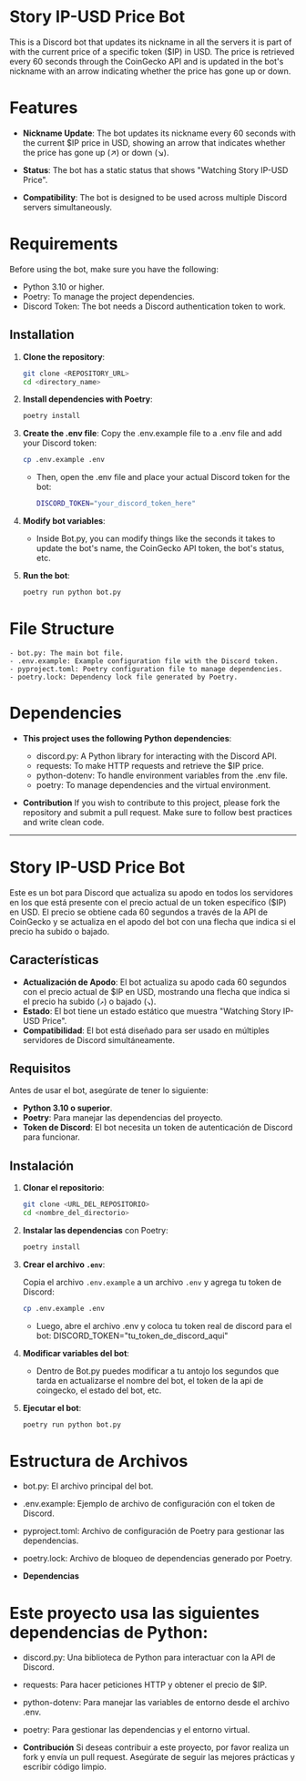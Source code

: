# Story IP-USD Price Bot

This is a Discord bot that updates its nickname in all the servers it is part of with the current price of a specific token ($IP) in USD. The price is retrieved every 60 seconds through the CoinGecko API and is updated in the bot's nickname with an arrow indicating whether the price has gone up or down.

# Features
- **Nickname Update**: The bot updates its nickname every 60 seconds with the current $IP price in USD, showing an arrow that indicates whether the price has gone up (↗) or down (↘).

- **Status**: The bot has a static status that shows "Watching Story IP-USD Price".

- **Compatibility**: The bot is designed to be used across multiple Discord servers simultaneously.

# Requirements
Before using the bot, make sure you have the following:

 - Python 3.10 or higher.
 - Poetry: To manage the project dependencies.
 - Discord Token: The bot needs a Discord authentication token to work.


## Installation


1. **Clone the repository**:
    ```bash
    git clone <REPOSITORY_URL>
    cd <directory_name>
    ```



2. **Install dependencies with Poetry**:
    ```bash
    poetry install
    ```

3. **Create the .env file**:
    Copy the .env.example file to a .env file and add your Discord token:
    ```bash
    cp .env.example .env
    ```
    - Then, open the .env file and place your actual Discord token for the bot:
        ```bash
        DISCORD_TOKEN="your_discord_token_here" 
        ```

4. **Modify bot variables**:
    - Inside Bot.py, you can modify things like the seconds it takes to update the bot's name, the CoinGecko API token, the bot's status, etc.

5. **Run the bot**:
    ```bash
    poetry run python bot.py
    ```




# File Structure
    - bot.py: The main bot file.
    - .env.example: Example configuration file with the Discord token.
    - pyproject.toml: Poetry configuration file to manage dependencies.
    - poetry.lock: Dependency lock file generated by Poetry.

# Dependencies
- **This project uses the following Python dependencies**:

    - discord.py: A Python library for interacting with the Discord API.
    - requests: To make HTTP requests and retrieve the $IP price.
    - python-dotenv: To handle environment variables from the .env file.
    - poetry: To manage dependencies and the virtual environment.

- **Contribution**
If you wish to contribute to this project, please fork the repository and submit a pull request. Make sure to follow best practices and write clean code.



--------------------------------------------------------------------------------------------



# Story IP-USD Price Bot

Este es un bot para Discord que actualiza su apodo en todos los servidores en los que está presente con el precio actual de un token específico ($IP) en USD. El precio se obtiene cada 60 segundos a través de la API de CoinGecko y se actualiza en el apodo del bot con una flecha que indica si el precio ha subido o bajado.

## Características

- **Actualización de Apodo**: El bot actualiza su apodo cada 60 segundos con el precio actual de $IP en USD, mostrando una flecha que indica si el precio ha subido (`↗`) o bajado (`↘`).
- **Estado**: El bot tiene un estado estático que muestra "Watching Story IP-USD Price".
- **Compatibilidad**: El bot está diseñado para ser usado en múltiples servidores de Discord simultáneamente.

## Requisitos

Antes de usar el bot, asegúrate de tener lo siguiente:

- **Python 3.10 o superior**.
- **Poetry**: Para manejar las dependencias del proyecto.
- **Token de Discord**: El bot necesita un token de autenticación de Discord para funcionar.

## Instalación

1. **Clonar el repositorio**:
    ```bash
    git clone <URL_DEL_REPOSITORIO>
    cd <nombre_del_directorio>
    ```

2. **Instalar las dependencias** con Poetry:
    ```bash
    poetry install
    ```

3. **Crear el archivo `.env`**:
   
   Copia el archivo `.env.example` a un archivo `.env` y agrega tu token de Discord:
   ```bash
   cp .env.example .env
   ```
   - Luego, abre el archivo .env y coloca tu token real de discord para el bot:
        DISCORD_TOKEN="tu_token_de_discord_aqui"

4. **Modificar variables del bot**:
    - Dentro de Bot.py puedes modificar a tu antojo los segundos que tarda en actualizarse el nombre del bot, el token de la api de coingecko, el estado del bot, etc.

5. **Ejecutar el bot**:
    ```bash
    poetry run python bot.py
    ```



# Estructura de Archivos

   - bot.py: El archivo principal del bot.
   - .env.example: Ejemplo de archivo de configuración con el token de Discord.
   - pyproject.toml: Archivo de configuración de Poetry para gestionar las dependencias.
   - poetry.lock: Archivo de bloqueo de dependencias generado por Poetry.


- **Dependencias**
# Este proyecto usa las siguientes dependencias de Python:

  - discord.py: Una biblioteca de Python para interactuar con la API de Discord.
  - requests: Para hacer peticiones HTTP y obtener el precio de $IP.
  - python-dotenv: Para manejar las variables de entorno desde el archivo .env.
  - poetry: Para gestionar las dependencias y el entorno virtual.

- **Contribución**
Si deseas contribuir a este proyecto, por favor realiza un fork y envía un pull request. Asegúrate de seguir las mejores prácticas y escribir código limpio.